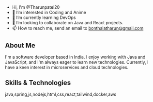 ## 

- Hi, I'm @Tharunpatel20
- 👀 I’m interested in Coding and Anime
- 🌱 I’m currently learning DevOps
- 💞️ I’m looking to collaborate on Java and React projects.
- 📫 How to reach me, send an email to bonthalatharun@gmail.com


## About Me

I'm a software developer based in India. I enjoy working with Java and JavaScript, and I'm always eager to learn new technologies. Currently, I have a keen interest in microservices and cloud technologies.

## Skills & Technologies

java,spring,js,nodejs,html,css,react,tailwind,docker,aws

<!--
**TharunPatel20/TharunPatel20** is a ✨ _special_ ✨ repository because its `README.md` (this file) appears on your GitHub profile.

Here are some ideas to get you started:

- 🔭 I’m currently working on ...
- 🌱 I’m currently learning ...
- 👯 I’m looking to collaborate on ...
- 🤔 I’m looking for help with ...
- 💬 Ask me about ...
- 📫 How to reach me: ...
- 😄 Pronouns: ...
- ⚡ Fun fact: ...
-->
